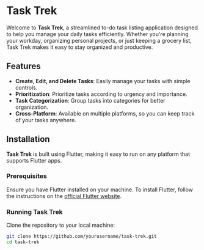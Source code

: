 # Task Trek

Welcome to **Task Trek**, a streamlined to-do task listing application designed to help you manage your daily tasks efficiently. Whether you're planning your workday, organizing personal projects, or just keeping a grocery list, Task Trek makes it easy to stay organized and productive.

## Features

- **Create, Edit, and Delete Tasks**: Easily manage your tasks with simple controls.
- **Prioritization**: Prioritize tasks according to urgency and importance.
- **Task Categorization**: Group tasks into categories for better organization.
- **Cross-Platform**: Available on multiple platforms, so you can keep track of your tasks anywhere.

## Installation

**Task Trek** is built using Flutter, making it easy to run on any platform that supports Flutter apps.

### Prerequisites

Ensure you have Flutter installed on your machine. To install Flutter, follow the instructions on the [official Flutter website](https://flutter.dev/docs/get-started/install).

### Running Task Trek

Clone the repository to your local machine:

```bash
git clone https://github.com/yourusername/task-trek.git
cd task-trek
